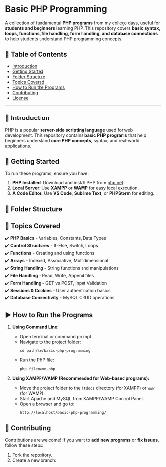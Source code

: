 # Basic PHP Programming

A collection of fundamental **PHP programs** from my college days, useful for **students and beginners** learning PHP. This repository covers **basic syntax, loops, functions, file handling, form handling, and database connections** to help students understand PHP programming concepts.

## 📌 Table of Contents
- [Introduction](#introduction)
- [Getting Started](#getting-started)
- [Folder Structure](#folder-structure)
- [Topics Covered](#topics-covered)
- [How to Run the Programs](#how-to-run-the-programs)
- [Contributing](#contributing)
- [License](#license)

---

## 📖 Introduction

PHP is a popular **server-side scripting language** used for web development. This repository contains **basic PHP programs** that help beginners understand **core PHP concepts**, syntax, and real-world applications.

## 🚀 Getting Started

To run these programs, ensure you have:

1. **PHP Installed:** Download and install PHP from [php.net](https://www.php.net/downloads.php).
2. **Local Server:** Use **XAMPP** or **WAMP** for easy local execution.
3. **A Code Editor:** Use **VS Code**, **Sublime Text**, or **PHPStorm** for editing.

## 📂 Folder Structure


## 📌 Topics Covered

✔️ **PHP Basics** - Variables, Constants, Data Types  
✔️ **Control Structures** - If-Else, Switch, Loops  
✔️ **Functions** - Creating and using functions  
✔️ **Arrays** - Indexed, Associative, Multidimensional  
✔️ **String Handling** - String functions and manipulations  
✔️ **File Handling** - Read, Write, Append files  
✔️ **Form Handling** - GET vs POST, Input Validation  
✔️ **Sessions & Cookies** - User authentication basics  
✔️ **Database Connectivity** - MySQL CRUD operations  

## ▶️ How to Run the Programs

1. **Using Command Line:**
   - Open terminal or command prompt
   - Navigate to the project folder:  
     ```
     cd path/to/basic-php-programming
     ```
   - Run the PHP file:  
     ```
     php filename.php
     ```

2. **Using XAMPP/WAMP (Recommended for Web-based programs):**
   - Move the project folder to the `htdocs` directory (for XAMPP) or `www` (for WAMP).
   - Start Apache and MySQL from XAMPP/WAMP Control Panel.
   - Open a browser and go to:  
     ```
     http://localhost/basic-php-programming/
     ```

## 🤝 Contributing

Contributions are welcome! If you want to **add new programs** or **fix issues**, follow these steps:

1. Fork the repository.
2. Create a new branch:  
